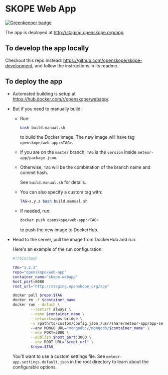 # SKOPE Web App

[![Greenkeeper badge](https://badges.greenkeeper.io/Zodiase/SKOPE-Demo.svg)](https://greenkeeper.io/)

The app is deployed at http://staging.openskope.org/app.

## To develop the app locally

Checkout this repo instead: https://github.com/openskope/skope-development, and follow the instructions in its readme.

## To deploy the app

- Automated building is setup at https://hub.docker.com/r/openskope/webapp/.
- But if you need to manually build:
    - Run:

        ```Bash
        bash build.manual.sh
        ```

        to build the Docker image. The new image will have tag `openskope/web-app:<TAG>`.

    - If you are on the `master` branch, `TAG` is the `version` inside `meteor-app/package.json`.
    - Otherwise, `TAG` will be the combination of the branch name and commit hash.

        See `build.manual.sh` for details.

    - You can also specify a custom tag with:

        ```Bash
        TAG=x.y.z bash build.manual.sh
        ```

    - If needed, run:

        ```Bash
        docker push openskope/web-app:<TAG>
        ```
        
        to push the new image to DockerHub.

- Head to the server, pull the image from DockerHub and run.

    Here's an example of the run configuration:

    ```Bash
    #!/bin/bash

    TAG="1.2.3"
    repo="openskope/web-app"
    container_name="skope-webapp"
    host_port=8080
    root_url="http://staging.openskope.org/app"

    docker pull $repo:$TAG
    docker rm -f $container_name
    docker run --detach \
            --restart always \
            --name $container_name \
            --network=apps-bridge \
            -v /path/to/custom/config.json:/usr/share/meteor-app/app-settings.json
            --env MONGO_URL="mongodb://mongodb/$container_name" \
            --env PORT=3000 \
            --publish $host_port:3000 \
            --env ROOT_URL="$root_url" \
            $repo:$TAG
    ```

    You'll want to use a custom settings file. See `meteor-app.settings.default.json` in the root directory to learn about the configurable options.
